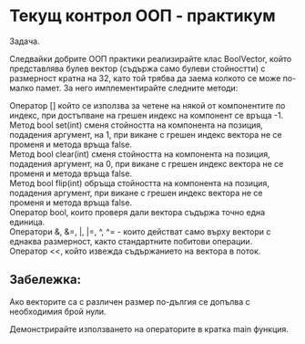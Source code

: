 # Текущ контрол ООП - практикум
                                
Задача.

Следвайки добрите ООП практики реализирайте клас BoolVector, който представлява булев вектор (съдържа само булеви стойностти) с размерност кратна на 32, като той трябва да заема колкото се може по-малко памет. За него имплементирайте следните методи:  

Оператор [] който се използва за четене на някой от компонентите по индекс, при достъпване на грешен индекс на компонент се връща -1.  
Метод bool set(int) сменя стойността на компонента на позиция, подадения аргумент, на 1, при викане с грешен индекс вектора не се променя и метода връща false.  
Метод bool clear(int) сменя стойността на компонента на позиция, подадения аргумент, на 0, при викане с грешен индекс вектора не се променя и метода връща false.  
Метод bool flip(int) обръща стойността на компонента на позиция, подадения аргумент, при викане с грешен индекс вектора не се променя и метода връща false.  
Оператор bool, които проверя дали вектора съдържа точно една единица.  
Оператори &, &=, |, |=, ^, ^= - които действат само върху вектори с еднаква размерност, както стандартните побитови операции.  
Оператор <<, който извежда съдържанието на вектора в поток.  

Забележка:  
------------
Ако векторите са с различен размер по-дългия се допълва с необходимия брой нули.  
       
Демонстрирайте използването на операторите в кратка main функция.  
